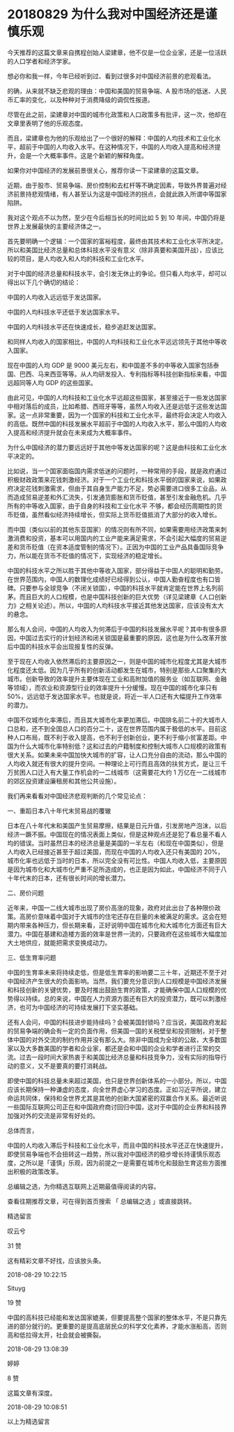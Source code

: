 # 20180829 为什么我对中国经济还是谨慎乐观

今天推荐的这篇文章来自携程创始人梁建章，他不仅是一位企业家，还是一位活跃的人口学者和经济学家。

想必你和我一样，今年已经听到过、看到过很多对中国经济前景的悲观看法。

的确，从来就不缺乏悲观的理由：中国和美国的贸易争端、A 股市场的低迷、人民币汇率的变化，以及种种对于消费降级的调侃性报道。

尽管在此之前，梁建章对中国的城市化政策和人口政策多有批评，这一次，他却在文章里表明了他的乐观态度。

而且，梁建章也为他的乐观给出了一个很好的解释：中国的人均技术和工业化水平，超前于中国的人均收入水平。在这种情况下，中国的人均收入提高和经济提升，会是一个大概率事件。这是个新颖的解释角度。

如果你对中国经济的发展前景很关心，推荐你读一下梁建章的这篇文章。

近期，由于股市、贸易争端、房价控制和去杠杆等不确定因素，导致外界普遍对经济前景持悲观情绪，有人甚至认为这是中国经济的拐点，会就此跌入所谓中等国家陷阱。

我对这个观点不以为然，至少在今后相当长的时间比如 5 到 10 年间，中国仍将是世界上发展最快的主要经济体之一。

首先要明确一个逻辑：一个国家的富裕程度，最终由其技术和工业化水平所决定。所以和美国比经济总量和总体科技水平没有意义（除非真要和美国开战），应该比较的项目，是人均收入和人均的科技和工业化水平。

对于中国的经济总量和科技水平，会引发无休止的争论。但只看人均水平，却可以得出以下几个确切的结论：

中国的人均收入远远低于发达国家。

中国的人均科技水平还低于发达国家水平。

中国的人均科技水平还在快速成长，稳步追赶发达国家。

和同样人均收入的国家相比，中国的人均科技和工业化水平远远领先于其他中等收入国家。

现在中国的人均 GDP 是 9000 美元左右，和中国差不多的中等收入国家包括泰国、巴西、马来西亚等等。从人均研发投入、专利指标等科技创新指标来看，中国远超同等人均 GDP 的这些国家。

由此可见，中国的人均科技和工业化水平远超这些国家，甚至接近于一些发达国家中相对落后的成员，比如希腊、西班牙等等，虽然人均收入还是远低于这些发达国家。这一点非常重要，因为一个国家的科技和工业化水平，最终将会决定人均收入的高低。既然中国的科技发展水平超前于中国的人均收入水平，那么中国的人均收入提高和经济提升就会在未来成为大概率事件。

为什么中国经济的潜力要远远好于其他中等发达国家的呢？这是由科技和工业化水平决定的。

比如说，当一个国家面临国内需求低迷的问题时，一种常用的手段，就是政府通过积极财政政策来花钱刺激经济。对于一个工业化和科技水平弱的国家来说，如果政府决定花钱刺激需求，但由于其自身生产能力不足，势必需要进口很多工业品，从而造成贸易逆差和外汇流失，引发通货膨胀和货币贬值，甚至引发金融危机。几乎所有的中等收入国家，由于自身的科技和工业化水平 不够，都会经历周期性的货币贬值，虽然看似经济持续增长，但实际上货币贬值抵消了大部分的收入增长。

而中国（类似以前的其他东亚国家）的情况则有所不同，如果需要用经济政策来刺激消费和投资，基本可以用国内的工业产能来满足需求，不会引起大幅度的贸易逆差和货币贬值（在资本适度管制的情况下）。正因为中国的工业产品具备国际竞争力，所以能在货币不贬值的情况下，实现经济的稳定增长。

中国的科技水平之所以胜于其他中等收入国家，部分得益于中国人的聪明和勤劳。在世界范围内，中国人的数理化成绩好已经得到公认，中国人勤奋程度也有口皆碑。只要参与全球竞争（不闭关锁国），中国的科技水平就肯定能在世界上名列前茅。而且巨大的人口规模，也是中国科技创新的巨大优势（详见梁建章《人口创新力》之相关论述）。所以，中国的人均科技水平接近其他发达国家，应该没有太大的悬念。

那么有人会问，中国的人均收入为何滞后于中国的科技发展水平呢？其中有很多原因，中国过去实行的计划经济和闭关锁国是最重要的原因，这也是为什么改革开放后中国的科技水平会出现报复性的反弹。

至于现在人均收入依然滞后的主要原因之一，则是中国的城市化程度尤其是大城市化程度还太低。因为几乎所有的创新活动都发生在城市，特别是那些人口聚集的大城市。创新导致的效率提升主要体现在工业和高附加值的服务业（如互联网、金融等领域），而农业和资源型行业的效率提升十分缓慢。现在中国的城市化率只有 50%，远远低于发达国家水平。也就是说，将近一半人口还有大幅提升工作效率的潜力。

中国不仅城市化率滞后，而且其大城市化率更加滞后。中国排名前二十的大城市人口总和，还不到全国总人口的百分二十，这在世界范围内属于极低的水平。目前这种人口布局，既不利于收入提高，也不利于创新创业，更不利于缩小贫富差距。中国为什么大城市化率特别低？这和过去的户籍制度和控制大城市人口规模的政策有很大关系。如果未来中国加快大城市的扩容，让人口充分自由的流动，那么中国的人均收入就还有很大的提升空间。一种理论上可行而且高效的扶贫方式，是让三千万贫困人口迁入有大量工作机会的一二线城市（这需要花大约 1 万亿在一二线城市的郊区投资建设廉租房和其他公共设施）。

我们再来看看对中国经济悲观判断的几个常见论点：

一、重蹈日本八十年代末贸易战的覆辙

日本在八十年代末和美国产生贸易摩擦，结果是日元升值，引发房地产泡沫，以后经济一蹶不振。中国现在的情况表面上类似，但是这种观点还是犯了看总量不看人均的错误。当时虽然日本的经济总量是美国的一半左右（和现在中国类似），但是人均收入已经接近甚至于超过美国，而现在中国的人均收入还只有美国的 20%，城市化率也远低于当时的日本，所以完全没有可比性。中国人均收入低，主要原因是因为城市化和大城市化严重不足所造成的，也正是因为如此，中国经济不同于八十年代末的日本，还有很长时间的增长潜力。

二、房价问题

近年来，中国一二线大城市出现了房价高涨的现象，政府对此出台了各种限价政策。高房价意味着中国对于大城市的住宅还存在巨量的未被满足的需求。这会在短期内带来各种压力，但长期来看，正好说明中国在城市化和大城市化方面还有巨大潜力。中国在基建和造楼方面的效率是世界一流的，只要政府在这些城市大幅度加大土地供应，就能把需求变换成动力。

三、低生育率问题

中国的生育率未来将持续走低，但是低生育率的影响要二三十年，近期还不至于对中国经济产生很大的负面影响。当然，我们要充分意识到人口规模是中国经济发展和科技创新的关键优势，要及时推出鼓励生育的政策，才能确保中国人口规模的优势得以持续。总的来说，中国在人力资源方面还有巨大的投资潜力，既可以刺激经济，也可为中国经济的可持续发展打下坚实基础。

还有人会问，中国的科技进步能持续吗？会被美国封锁吗？应当说，美国政府发起的贸易争端的确会有一定的负面作用，但美国一国的关税壁垒和投资限制，对于整体中国的对外交流的制约作用并没有那么大。除非中国成为全球的公敌，大多数国家以及大多数美国的学者和企业家，都还是会和中国的企业和学者进行正常的交流。过去一段时间大家热衷于和美国比经济总量和科技竞争力，没有实际的指导行动的意义，又不是要真的要打消耗战。

即使中国的科技总量未来超过美国，也只是世界创新体系的一小部分。所以，中国应该长期保持一种谦虚的态度，向全世界虚心学习的态度。正如习近平所说，建立命运共同体，保持和全世界尤其是其他的创新大国紧密的双赢合作关系。最近听说一些国际互联网公司正在和中国政府商讨回归中国，这对于中国的企业界和科技界加强对外的交流是非常有好处的。

总体而言，

中国的人均收入滞后于科技和工业化水平，而且中国的科技水平还正在快速提升，即使贸易争端也不会扭转这一趋势，所以我对中国经济的稳步增长持谨慎乐观态度，之所以是「谨慎」乐观，因为前提之一是需要在城市化和鼓励生育这些方面推出积极的政策改革。

总编辑之选，为你精选互联网上近期最值得阅读的内容。

查看往期推荐文章，可在得到首页搜索 「 总编辑之选 」或直接跳转。

精选留言

叹云兮

31 赞

这有精彩文章不好找，应该放头条。

2018-08-29 10:22:15


Situyg


19 赞

中国的高科技已经能和发达国家媲美，但要提高整个国家的整体水平，不是只靠先进的部分就行的。更重要的是提高底层民众的科学文化素养，才能水涨船高，否则高和低拉得太开，社会就会被撕裂。

2018-08-29 13:08:39


婷婷

8 赞

这篇文章有深度。

2018-08-29 10:08:51


以上为精选留言

